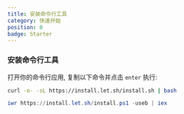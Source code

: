 ```yaml
---
title: 安装命令行工具
category: 快速开始
position: 0
badge: Starter
---
```


### 安装命令行工具

打开你的命令行应用, 复制以下命令并点击 `enter` 执行:

<code-group>
  <code-block label="linux/macOS" active>

```bash
curl -o- -sL https://install.let.sh/install.sh | bash
```

  </code-block>
  <code-block label="Windows">

```powershell
iwr https://install.let.sh/install.ps1 -useb | iex
```

  </code-block>
</code-group>
